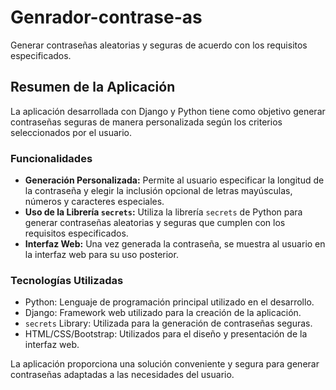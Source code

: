 # Genrador-contrase-as
 Generar contraseñas aleatorias y seguras de acuerdo con los requisitos especificados.

 ## Resumen de la Aplicación

La aplicación desarrollada con Django y Python tiene como objetivo generar contraseñas seguras de manera personalizada según los criterios seleccionados por el usuario.

### Funcionalidades
- **Generación Personalizada:** Permite al usuario especificar la longitud de la contraseña y elegir la inclusión opcional de letras mayúsculas, números y caracteres especiales.
- **Uso de la Librería `secrets`:** Utiliza la librería `secrets` de Python para generar contraseñas aleatorias y seguras que cumplen con los requisitos especificados.
- **Interfaz Web:** Una vez generada la contraseña, se muestra al usuario en la interfaz web para su uso posterior.

### Tecnologías Utilizadas
- Python: Lenguaje de programación principal utilizado en el desarrollo.
- Django: Framework web utilizado para la creación de la aplicación.
- `secrets` Library: Utilizada para la generación de contraseñas seguras.
- HTML/CSS/Bootstrap: Utilizados para el diseño y presentación de la interfaz web.

La aplicación proporciona una solución conveniente y segura para generar contraseñas adaptadas a las necesidades del usuario.

